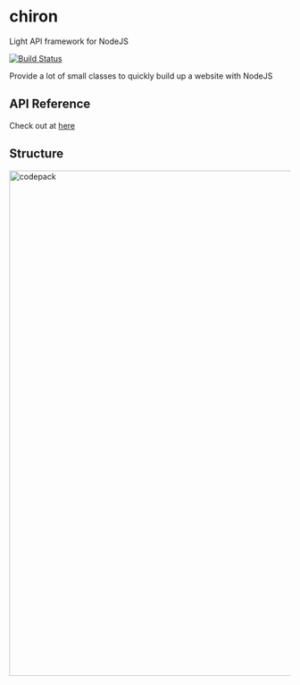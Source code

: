 # chiron
Light API framework for NodeJS

[![Build Status](https://travis-ci.org/dotronglong/codepack.svg)](https://travis-ci.org/dotronglong/codepack)

Provide a lot of small classes to quickly build up a website with NodeJS

## API Reference
Check out at [here](https://codepack.herokuapp.com)

## Structure
<img width="904" alt="codepack" src="https://cloud.githubusercontent.com/assets/6072939/17083546/e06543fa-51ce-11e6-9211-19652613e07d.png">
